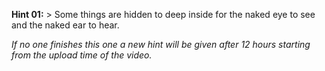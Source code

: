 **Hint 01:** > Some things are hidden to deep inside for the naked eye to see and the naked ear to hear.








*If no one finishes this one a new hint will be given after 12 hours starting from the upload time of the video.*
